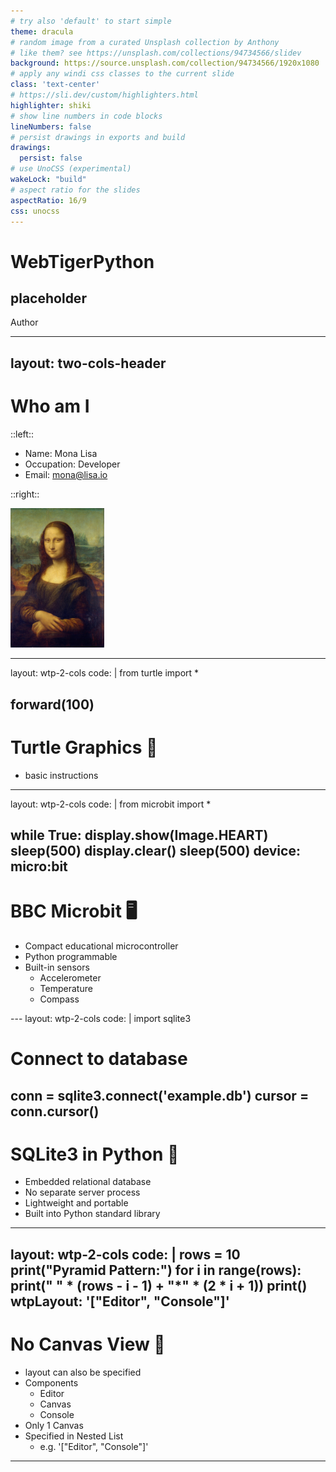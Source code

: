 ```yaml
---
# try also 'default' to start simple
theme: dracula
# random image from a curated Unsplash collection by Anthony
# like them? see https://unsplash.com/collections/94734566/slidev
background: https://source.unsplash.com/collection/94734566/1920x1080
# apply any windi css classes to the current slide
class: 'text-center'
# https://sli.dev/custom/highlighters.html
highlighter: shiki
# show line numbers in code blocks
lineNumbers: false
# persist drawings in exports and build
drawings:
  persist: false
# use UnoCSS (experimental)
wakeLock: "build"
# aspect ratio for the slides
aspectRatio: 16/9
css: unocss
---
```


# WebTigerPython

## placeholder

Author

---
layout: two-cols-header
---

# Who am I

::left::
- Name: Mona Lisa
- Occupation: Developer
- Email: mona@lisa.io

::right::
<div>
  <img src="./images/monalisa.jpg" width=150 class="absolute right-50px top-90px"/>
</div>


---
layout: wtp-2-cols
code: |
  from turtle import *

  forward(100)
---

# Turtle Graphics 🐢

<v-clicks>

- basic instructions

</v-clicks>

---
layout: wtp-2-cols
code: |
  from microbit import *

  while True:
    display.show(Image.HEART)
    sleep(500)
    display.clear()
    sleep(500)
device: micro:bit
---

# BBC Microbit 🖥️

<v-clicks>

- Compact educational microcontroller
- Python programmable
- Built-in sensors
  - Accelerometer
  - Temperature
  - Compass

</v-clicks>
---
layout: wtp-2-cols
code: |
  import sqlite3

  # Connect to database
  conn = sqlite3.connect('example.db')
  cursor = conn.cursor()
---

# SQLite3 in Python 💾

<v-clicks>

- Embedded relational database
- No separate server process
- Lightweight and portable
- Built into Python standard library

</v-clicks>

---
layout: wtp-2-cols
code: |
  rows = 10
  print("Pyramid Pattern:")
  for i in range(rows):
      print(" " * (rows - i - 1) + "*" * (2 * i + 1))
  print()
wtpLayout: '["Editor", "Console"]'
---

# No Canvas View 💾

<v-clicks>

- layout can also be specified
- Components
  - Editor
  - Canvas
  - Console
- Only 1 Canvas
- Specified in Nested List
  - e.g. '["Editor", "Console"]'

</v-clicks>


---